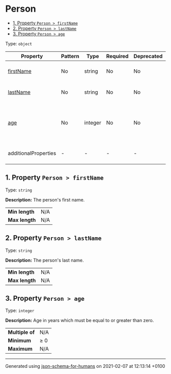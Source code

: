 # Person

- [1. Property `Person > firstName`](#firstName)
- [2. Property `Person > lastName`](#lastName)
- [3. Property `Person > age`](#age)

Type: `object`

| Property | Pattern | Type | Required | Deprecated | Additional | Description |
| -------- | ------- | ---- | -------- | ---------- | ---------- | ----------- |
| [firstName](#firstName)|No|string|No|No| No|The person's first name.|
| [lastName](#lastName)|No|string|No|No| No|The person's last name.|
| [age](#age)|No|integer|No|No| No|Age in years which must be equal to or greater than zero.|
  | additionalProperties | - | - | - | - |  [![made-with-Markdown](https://img.shields.io/badge/Any%20type-allowed-green)](# "Additional Properties of any type are allowed.") | - |

## <a name="firstName"></a>1. Property `Person > firstName`

Type: `string`

**Description:** The person's first name.

<table>
 	<tr>
    <td><b>Min length</b></td>
    <td>N/A</td>
 	</tr>
	<tr>
    <td><b>Max length</b></td>
    <td>N/A</td>
	</tr>
</table>

## <a name="lastName"></a>2. Property `Person > lastName`

Type: `string`

**Description:** The person's last name.

<table>
 	<tr>
    <td><b>Min length</b></td>
    <td>N/A</td>
 	</tr>
	<tr>
    <td><b>Max length</b></td>
    <td>N/A</td>
	</tr>
</table>

## <a name="age"></a>3. Property `Person > age`

Type: `integer`

**Description:** Age in years which must be equal to or greater than zero.

<table>
 	<tr>
    <td><b>Multiple of</b></td>
    <td>N/A</td>
 	</tr>
    <td><b>Minimum</b></td>
    <td>&ge; 0</td>
 	</tr>
	<tr>
    <td><b>Maximum</b></td>
    <td>N/A</td>
 	</tr>
</table>

----------------------------------------------------------------------------------------------------------------------------
Generated using [json-schema-for-humans](https://github.com/coveooss/json-schema-for-humans) on 2021-02-07 at 12:13:14 +0100